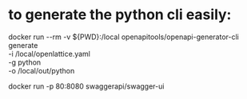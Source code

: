 # to generate the python cli easily:

docker run --rm -v ${PWD}:/local openapitools/openapi-generator-cli generate \
    -i /local/openlattice.yaml \
    -g python \
    -o /local/out/python

docker run -p 80:8080 swaggerapi/swagger-ui
